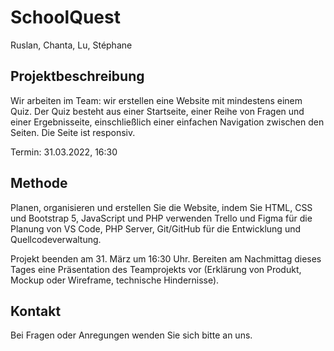 <!--author: Stéphane-->
# SchoolQuest
Ruslan, Chanta, Lu, Stéphane



## Projektbeschreibung

Wir arbeiten im Team: wir erstellen eine Website mit mindestens einem Quiz. Der Quiz besteht aus einer Startseite, einer Reihe von Fragen und einer Ergebnisseite, einschließlich einer einfachen Navigation zwischen den Seiten. Die Seite ist responsiv.

Termin: 31.03.2022, 16:30



## Methode

Planen, organisieren und erstellen Sie die Website, indem Sie HTML, CSS und Bootstrap 5, JavaScript und PHP verwenden Trello und Figma für die Planung von VS Code, PHP Server, Git/GitHub für die Entwicklung und Quellcodeverwaltung.

Projekt beenden am 31. März um 16:30 Uhr. Bereiten am Nachmittag dieses Tages eine Präsentation des Teamprojekts vor (Erklärung von Produkt, Mockup oder Wireframe, technische Hindernisse). 



## Kontakt

Bei Fragen oder Anregungen wenden Sie sich bitte an uns.
